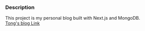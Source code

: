 ### Description

This project is my personal blog built with Next.js and MongoDB.\
[Tong's blog Link](https://tong-site.vercel.app/)
